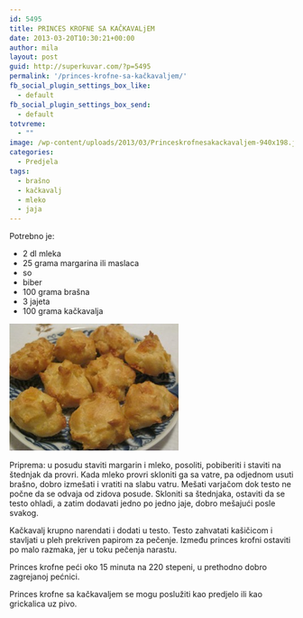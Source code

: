 ```yaml
---
id: 5495
title: PRINCES KROFNE SA KAČKAVALjEM
date: 2013-03-20T10:30:21+00:00
author: mila
layout: post
guid: http://superkuvar.com/?p=5495
permalink: '/princes-krofne-sa-kačkavaljem/'
fb_social_plugin_settings_box_like:
  - default
fb_social_plugin_settings_box_send:
  - default
totvreme:
  - ""
image: /wp-content/uploads/2013/03/Princeskrofnesakackavaljem-940x198.jpg
categories:
  - Predjela
tags:
  - brašno
  - kačkavalj
  - mleko
  - jaja
---
```

Potrebno je:

  * 2 dl mleka
  * 25 grama margarina ili maslaca
  * so
  * biber
  * 100 grama brašna
  * 3 jajeta
  * 100 grama kačkavalja

<img class="alignnone size-medium wp-image-5496" src="/wp-content/uploads/2013/03/Princeskrofnesakackavaljem-300x225.jpg" alt="Princeskrofnesakackavaljem" width="300" height="225" /> 

Priprema: u posudu staviti margarin i mleko, posoliti, pobiberiti i staviti na štednjak da provri. Kada mleko provri skloniti ga sa vatre, pa odjednom usuti brašno, dobro izmešati i vratiti na slabu vatru. Mešati varjačom dok testo ne počne da se odvaja od zidova posude. Skloniti sa štednjaka, ostaviti da se testo ohladi, a zatim dodavati jedno po jedno jaje, dobro mešajući posle svakog.

Kačkavalj krupno narendati i dodati u testo. Testo zahvatati kašičicom i stavljati u pleh prekriven papirom za pečenje. Između princes krofni ostaviti po malo razmaka, jer u toku pečenja narastu.

Princes krofne peći oko 15 minuta na 220 stepeni, u prethodno dobro zagrejanoj pećnici.

Princes krofne sa kačkavaljem se mogu poslužiti kao predjelo ili kao grickalica uz pivo.